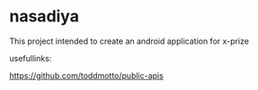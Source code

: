 # nasadiya
This project intended to create an android application for x-prize

usefullinks:

https://github.com/toddmotto/public-apis

